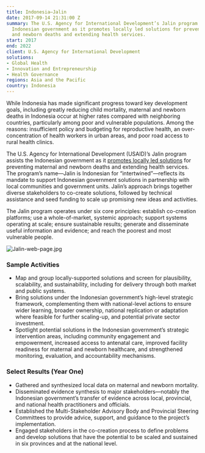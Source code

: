 ```yaml
---
title: Indonesia—Jalin
date: 2017-09-14 21:31:00 Z
summary: The U.S. Agency for International Development’s Jalin program assists the
  Indonesian government as it promotes locally led solutions for preventing maternal
  and newborn deaths and extending health services.
start: 2017
end: 2022
client: U.S. Agency for International Development
solutions:
- Global Health
- Innovation and Entrepreneurship
- Health Governance
regions: Asia and the Pacific
country: Indonesia
---
```


While Indonesia has made significant progress toward key development goals, including greatly reducing child mortality, maternal and newborn deaths in Indonesia occur at higher rates compared with neighboring countries, particularly among poor and vulnerable populations. Among the reasons: insufficient policy and budgeting for reproductive health, an over-concentration of health workers in urban areas, and poor road access to rural health clinics.

The U.S. Agency for International Development (USAID)’s Jalin program assists the Indonesian government as it [promotes locally led solutions](https://dai-global-developments.com/articles/lets-work-together-to-improve-maternal-and-newborn-health) for preventing maternal and newborn deaths and extending health services. The program’s name—Jalin is Indonesian for “intertwined”—reflects its mandate to support Indonesian government solutions in partnership with local communities and government units. Jalin’s approach brings together diverse stakeholders to co-create solutions, followed by technical assistance and seed funding to scale up promising new ideas and activities.

The Jalin program operates under six core principles: establish co-creation platforms; use a whole-of-market, systemic approach; support systems operating at scale; ensure sustainable results; generate and disseminate useful information and evidence; and reach the poorest and most vulnerable people.

![Jalin-web-page.jpg](/uploads/Jalin-web-page.jpg)

### Sample Activities

* Map and group locally-supported solutions and screen for plausibility, scalability, and sustainability, including for delivery through both market and public systems.
* Bring solutions under the Indonesian government’s high-level strategic framework, complementing them with national-level actions to ensure wider learning, broader ownership, national replication or adaptation where feasible for further scaling-up, and potential private sector investment.
* Spotlight potential solutions in the Indonesian government’s strategic intervention areas, including community engagement and empowerment, increased access to antenatal care, improved facility readiness for maternal and newborn healthcare, and strengthened monitoring, evaluation, and accountability mechanisms.

### Select Results (Year One)

* Gathered and synthesized local data on maternal and newborn mortality.
* Disseminated evidence synthesis to major stakeholders—notably the Indonesian government’s transfer of evidence across local, provincial, and national health practitioners and officials.
* Established the Multi-Stakeholder Advisory Body and Provincial Steering Committees to provide advice, support, and guidance to the project’s implementation. 
* Engaged stakeholders in the co-creation process to define problems and develop solutions that have the potential to be scaled and sustained in six provinces and at the national level.